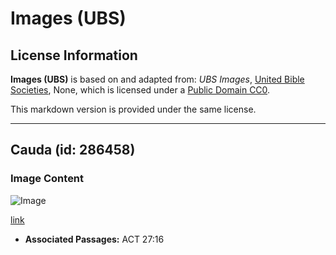 # Images (UBS)

## License Information

**Images (UBS)** is based on and adapted from: _UBS Images_, [United Bible Societies](https://unitedbiblesocieties.org/), None, which is licensed under a [Public Domain CC0](https://creativecommons.org/public-domain/cc0/).

This markdown version is provided under the same license.



--------------------------------

## Cauda (id: 286458)

### Image Content

![Image](https://cdn.aquifer.bible/aquifer-content/resources/Media/WEB-0119_cauda.jpg)

[link](https://cdn.aquifer.bible/aquifer-content/resources/Media/WEB-0119_cauda.jpg)

* **Associated Passages:** ACT 27:16

